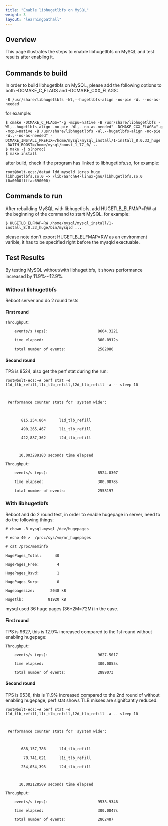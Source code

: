 ```yaml
---
title: "Enable libhugetlbfs on MySQL"
weight: 3
layout: "learningpathall"
---
```

## Overview
This page illustrates the steps to enable libhugetlbfs on MySQL and test results after enabling it.


## Commands to build
In order to build libhugetlbfs on MySQL, please add the following options to both -DCMAKE_C_FLAGS and -DCMAKE_CXX_FLAGS:
```
-B /usr/share/libhugetlbfs -Wl,--hugetlbfs-align -no-pie -Wl --no-as-needed
```

for example:
```
$ cmake -DCMAKE_C_FLAGS="-g -mcpu=native -B /usr/share/libhugetlbfs -Wl,--hugetlbfs-align -no-pie -Wl,--no-as-needed" -DCMAKE_CXX_FLAGS="-g -mcpu=native -B /usr/share/libhugetlbfs -Wl,--hugetlbfs-align -no-pie -Wl,--no-as-needed" -DCMAKE_INSTALL_PREFIX=/home/mysql/mysql_install/1-install_8.0.33_huge -DWITH_BOOST=/home/mysql/boost_1_77_0/ ..
$ make -j $(nproc)
$ make install
```

after build, check if the program has linked to libhugetlbfs.so, for example:
```
root@bolt-ecs:/data# ldd mysqld |grep huge
libhugetlbfs.so.0 => /lib/aarch64-linux-gnu/libhugetlbfs.so.0 (0x0000ffffac690000)
```

## Commands to run
After rebuilding MySQL with libhugetlbfs, add HUGETLB_ELFMAP=RW at the beginning of the command to start MySQL. for example:
```
$ HUGETLB_ELFMAP=RW /home/mysql/mysql_install/1-install_8.0.33_huge/bin/mysqld ...
```

please note don't export HUGETLB_ELFMAP=RW as an environment varible, it has to be specified right before the mysqld exectuable.


## Test Results

By testing MySQL without/with libhugetlbfs, it shows performance increased by 11.9%～12.9%.

### Without libhugetlbfs
Reboot server and do 2 round tests

#### First round

```
Throughput:

    events/s (eps):                      8604.3221

    time elapsed:                        300.0912s

    total number of events:              2582080

```

#### Second round
TPS is 8524, also get the perf stat during the run:

```
root@bolt-ecs:~# perf stat -e l1d_tlb_refill,l1i_tlb_refill,l2d_tlb_refill -a -- sleep 10



 Performance counter stats for 'system wide':



       815,254,864      l1d_tlb_refill                                              

       490,265,467      l1i_tlb_refill                                              

       422,887,362      l2d_tlb_refill                                              



      10.003289183 seconds time elapsed

Throughput:

    events/s (eps):                      8524.8307

    time elapsed:                        300.0878s

    total number of events:              2558197

```

### With libhugetlbfs

Reboot and do 2 round test, in order to enable hugepage in server, need to do the following things:

```
# chown -R mysql.mysql /dev/hugepages

# echo 40 >  /proc/sys/vm/nr_hugepages

# cat /proc/meminfo

HugePages_Total:      40

HugePages_Free:        4

HugePages_Rsvd:        1

HugePages_Surp:        0

Hugepagesize:       2048 kB

Hugetlb:           81920 kB

```
mysql used 36 huge pages (36*2M=72M) in the case.


#### First round
TPS is 9627, this is 12.9% increased compared to the 1st round without enabling hugepage:
```
Throughput:

    events/s (eps):                      9627.5017

    time elapsed:                        300.0855s

    total number of events:              2889073

```
#### Second round
TPS is 9538, this is 11.9% increased compared to the 2nd round of without enabling hugepage, perf stat shows TLB misses are signifcantly reduced:

```
root@bolt-ecs:~# perf stat -e l1d_tlb_refill,l1i_tlb_refill,l2d_tlb_refill -a -- sleep 10



 Performance counter stats for 'system wide':



       688,157,786      l1d_tlb_refill                                              

        70,741,621      l1i_tlb_refill                                              

       254,054,393      l2d_tlb_refill                                              



      10.002128509 seconds time elapsed

Throughput:

    events/s (eps):                      9538.9346

    time elapsed:                        300.0847s

    total number of events:              2862487

```
